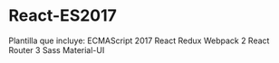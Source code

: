 # React-ES2017
Plantilla que incluye:
ECMAScript 2017
React
Redux
Webpack 2
React Router 3
Sass
Material-UI
